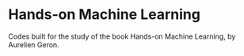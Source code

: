 # Hands-on Machine Learning
Codes built for the study of the book Hands-on Machine Learning, by Aurelien Geron. 

